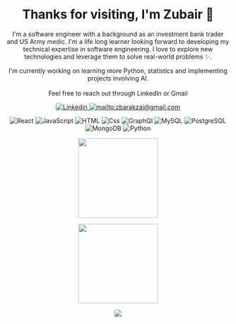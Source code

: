 ### <h1 align=center>Thanks for visiting, I'm Zubair 👋</h1>

<p align=center>I'm a software engineer with a background as an investment bank trader and US Army medic. I'm a life long learner looking forward to developing my technical expertise in software engineering. I love to explore new technologies and leverage them to solve real-world problems ✨.
  
<p align=center>I'm currently working on learning more Python, statistics and implementing projects involving AI.
<br />
<br />Feel free to reach out through LinkedIn or Gmail 
</p>

<p 
  align=center>
    <a href="https://www.linkedin.com/in/zubair-akbar-engineer/" target="blank">
      <img
        alt="Linkedin"
        src="https://img.shields.io/badge/linkedin-0077B5?logo=linkedin&url=https://www.linkedin.com/in/zubair-akbar-engineer&logoColor=white&style=for-the-badge" 
        />
    </a>
    <a href="mailto:zbarakzai@gmail.com" target="blank">
      <img 
        src="https://img.shields.io/badge/Gmail-D14836?style=for-the-badge&logo=gmail&logoColor=white" alt="mailto:zbarakzai@gmail.com" />
    </a> 
</p>

<p
   align=center>
    <img alt="React" src="https://img.shields.io/badge/React-61DAFB?logo=react&logoColor=white&style=for-the-badge" /> 
    <img alt="JavaScript" src="https://img.shields.io/badge/JavaScript-F7DF1E?logo=javascript&logoColor=white&style=for-the-badge" />
    <img alt="HTML" src="https://img.shields.io/badge/HTML-E34F26?logo=html5&logoColor=white&style=for-the-badge" />
    <img alt="Css" src="https://img.shields.io/badge/CSS-1572B6?logo=css3&logoColor=white&style=for-the-badge" />
    <img alt="GraphQl" src="https://img.shields.io/badge/GraphQL-E10098?logo=graphql&logoColor=white&style=for-the-badge" />
    <img alt="MySQL" src="https://img.shields.io/badge/MySQL-4479A1?logo=mysql&logoColor=white&style=for-the-badge" />
    <img alt="PostgreSQL" src="https://img.shields.io/badge/PostgreSQL-4169E1?logo=postgresql&logoColor=white&style=for-the-badge" />
    <img alt="MongoDB" src="https://img.shields.io/badge/MongoDB-47A248?logo=mongodb&logoColor=white&style=for-the-badge" />
    <img alt="Python" src="https://img.shields.io/badge/Python-3776AB?logo=python&logoColor=white&style=for-the-badge" />
   
</p>


<p 
   align=center>
    <img height="180em" src="https://github-readme-stats.vercel.app/api?username=zubair-akbar&show_icons=true&hide_border=true&&count_private=true&include_all_commits=true&theme=dracula" 
    />
</p>

<p 
   align=center>
    <img height="180em" src="https://github-readme-stats.vercel.app/api/top-langs/?username=zubair-akbar&layout=compact&theme=dracula"
    />
</p>

<p
   align=center>
   <a href="#">
      <img 
       src="https://shields-io-visitor-counter.herokuapp.com/badge?page=zubair-akbar.zubair-akbar&labelColor=000000&logo=GitHub&logoColor=FFFFFF&color=1D70B8&style=for-the-badge">
   </a>
</p>
  
  <!--
**zubair-akbar/zubair-akbar** is a ✨ _special_ ✨ repository because its `README.md` (this file) appears on your GitHub profile.

Here are some ideas to get you started:

- 🔭 I’m currently working on ...
- 🌱 I’m currently learning ...
- 👯 I’m looking to collaborate on ...
- 🤔 I’m looking for help with ...
- 💬 Ask me about ...
- 📫 How to reach me: ...
- 😄 Pronouns: ...
- ⚡ Fun fact: ...

Non functional <img src="https://github-readme-stats.vercel.app/api/top-langs/?username=zubair-akbar&langs_count=5&theme=dracula&layout=compact" />]

-->
